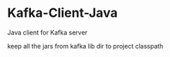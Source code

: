 # Kafka-Client-Java
Java client for Kafka server

keep all the jars from kafka lib dir to project classpath

